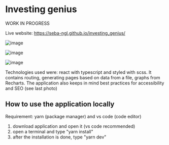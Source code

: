 # Investing genius

WORK IN PROGRESS

Live website: https://seba-ngl.github.io/investing_genius/

![image](https://user-images.githubusercontent.com/102463065/206152188-250e125b-659b-4617-bb37-65237fae6597.png)

![image](https://user-images.githubusercontent.com/102463065/206152271-2a5be57c-4294-4929-90ec-edf75dae72f6.png)

![image](https://user-images.githubusercontent.com/102463065/206152604-8dde6eb5-6c1a-42be-b6c6-eac7d05d2d81.png)



Technologies used were: react with typescript and styled with scss. It contains routing, generating pages based on data from a file, graphs from Recharts. The application also keeps in mind best practices for accessibility and SEO (see last photo)

## How to use the application locally

Requirement: yarn (package manager) and vs code (code editor)

1. download application and open it (vs code recommended)
2. open a terminal and type "yarn install"
3. after the installation is done, type "yarn dev"
